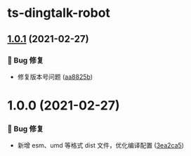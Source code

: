 # ts-dingtalk-robot

## [1.0.1](https://github.com/CaoMeiYouRen/ts-dingtalk-robot/compare/v1.0.0...v1.0.1) (2021-02-27)


### 🐛 Bug 修复

* 修复版本号问题 ([aa8825b](https://github.com/CaoMeiYouRen/ts-dingtalk-robot/commit/aa8825b))

# 1.0.0 (2021-02-27)


### 🐛 Bug 修复

* 新增 esm、umd 等格式 dist 文件，优化编译配置 ([3ea2ca5](https://github.com/CaoMeiYouRen/ts-dingtalk-robot/commit/3ea2ca5))
